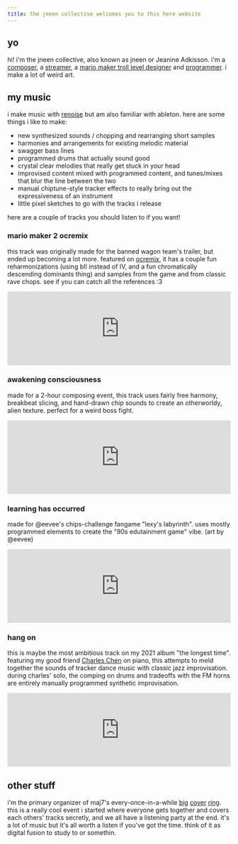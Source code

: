 ```yaml
---
title: the jneen collective welcomes you to this here website
---
```


[bandcamp]: https://jneen-collective.bandcamp.com/ "my bandcamp"
[twitch]: https://twitch.tv/jneen "hang out on twitch"
[trolls]: https://makerteams.net/curatedtrolls/maker/jneen "jneen's levels on curated trolls"
[github]: https://github.com/jneen

## yo

hi! i'm the jneen collective, also known as jneen or Jeanine Adkisson. i'm a [composer][bandcamp], a [streamer][twitch], a [mario maker troll level designer][trolls] and [programmer][github]. i make a lot of weird art.

## my music

[renoise]: https://www.renoise.com/ "renoise"

i make music with [renoise][] but am also familiar with ableton. here are some things i like to make:

* new synthesized sounds / chopping and rearranging short samples
* harmonies and arrangements for existing melodic material
* swagger bass lines
* programmed drums that actually sound good
* crystal clear melodies that really get stuck in your head
* improvised content mixed with programmed content, and tunes/mixes that blur the line between the two
* manual chiptune-style tracker effects to really bring out the expressiveness of an instrument
* little pixel sketches to go with the tracks i release

here are a couple of tracks you should listen to if you want!

### mario maker 2 ocremix

this track was originally made for the banned wagon team's trailer, but ended up becoming a lot more. featured on [ocremix](https://ocremix.org/remix/OCR04428), it has a couple fun reharmonizations (using bII instead of IV, and a fun chromatically descending dominants thing) and samples from the game and from classic rave chops. see if you can catch all the references :3

<iframe width="100%" height="166" scrolling="no" frameborder="no" allow="autoplay" src="https://w.soundcloud.com/player/?url=https%3A//api.soundcloud.com/tracks/1450049833&color=%23ff5500&auto_play=false&hide_related=false&show_comments=true&show_user=true&show_reposts=false&show_teaser=true"></iframe>


### awakening consciousness

made for a 2-hour composing event, this track uses fairly free harmony, breakbeat slicing, and hand-drawn chip sounds to create an otherworldy, alien texture. perfect for a weird boss fight.

<iframe width="100%" height="166" scrolling="no" frameborder="no" allow="autoplay" src="https://w.soundcloud.com/player/?url=https%3A//api.soundcloud.com/tracks/1207220758&color=%23ff5500&auto_play=false&hide_related=false&show_comments=true&show_user=true&show_reposts=false&show_teaser=true"></iframe>


### learning has occurred

made for @eevee's chips-challenge fangame "lexy's labyrinth". uses mostly programmed elements to create the "90s edutainment game" vibe. (art by @eevee)

<iframe width="100%" height="166" scrolling="no" frameborder="no" allow="autoplay" src="https://w.soundcloud.com/player/?url=https%3A//api.soundcloud.com/tracks/915864337&color=%23ff5500&auto_play=false&hide_related=false&show_comments=true&show_user=true&show_reposts=false&show_teaser=true"></iframe>


### hang on

[charles]: https://www.instagram.com/charlesperforms/ "ig:charlesperforms"

this is maybe the most ambitious track on my 2021 album "the longest time". featuring my good friend [Charles Chen][charles] on piano, this attempts to meld together the sounds of tracker dance music with classic jazz improvisation. during charles' solo, the comping on drums and tradeoffs with the FM horns are entirely manually programmed synthetic improvisation.

<iframe width="100%" height="166" scrolling="no" frameborder="no" allow="autoplay" src="https://w.soundcloud.com/player/?url=https%3A//api.soundcloud.com/tracks/1059798865&color=%23ff5500&auto_play=false&hide_related=false&show_comments=true&show_user=true&show_reposts=false&show_teaser=true"></iframe>

## other stuff

[cover ring 1]: https://www.youtube.com/watch?v=vRxfNeg3TvE "cover ring 1"
[cover ring 2]: https://www.youtube.com/watch?v=FiC09s1ut2A "cover ring 2"
[cover ring 3]: https://www.youtube.com/watch?v=NnKgadUXu2s "cover ring 3"


i'm the primary organizer of maj7's every-once-in-a-while [big][cover ring 1] [cover][cover ring 2] [ring][cover ring 3]. this is a really cool event i started where everyone gets together and covers each others' tracks secretly, and we all have a listening party at the end. it's a lot of music but it's all worth a listen if you've got the time. think of it as digital fusion to study to or somethin.
